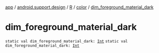 [app](../../../index.md) / [android.support.design](../../index.md) / [R](../index.md) / [color](index.md) / [dim_foreground_material_dark](.)

# dim_foreground_material_dark

`static val dim_foreground_material_dark: `[`Int`](https://kotlinlang.org/api/latest/jvm/stdlib/kotlin/-int/index.html)
`static val dim_foreground_material_dark: `[`Int`](https://kotlinlang.org/api/latest/jvm/stdlib/kotlin/-int/index.html)